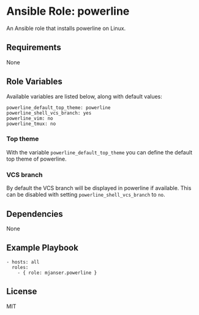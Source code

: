 # Ansible Role: powerline

An Ansible role that installs powerline on Linux.

## Requirements

None

## Role Variables

Available variables are listed below, along with default values:

    powerline_default_top_theme: powerline
    powerline_shell_vcs_branch: yes
    powerline_vim: no
    powerline_tmux: no

### Top theme

With the variable `powerline_default_top_theme` you can define the default top theme of powerline.

### VCS branch

By default the VCS branch will be displayed in powerline if available.
This can be disabled with setting `powerline_shell_vcs_branch` to `no`.

## Dependencies

None

## Example Playbook

    - hosts: all
      roles:
        - { role: mjanser.powerline }

## License

MIT
